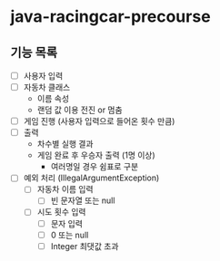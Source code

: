 # java-racingcar-precourse
## 기능 목록
- [ ] 사용자 입력
- [ ] 자동차 클래스
  - 이름 속성
  - 랜덤 값 이용 전진 or 멈춤
- [ ] 게임 진행 (사용자 입력으로 들어온 횟수 만큼)
- [ ] 출력
  - 차수별 실행 결과
  - 게임 완료 후 우승자 출력 (1명 이상)
    - 여러명일 경우 쉼표로 구분
- [ ] 예외 처리 (IllegalArgumentException)
  - [ ] 자동차 이름 입력
    - [ ] 빈 문자열 또는 null
  - [ ] 시도 횟수 입력
    - [ ] 문자 입력
    - [ ] 0 또는 null
    - [ ] Integer 최댓값 초과